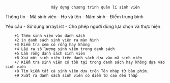 						Xây dựng chương trình quản lí sinh viên 
						
Thông tin 
	- Mã sinh viên
	- Họ và tên
	- Năm sinh
	- Điểm trung bình
	
Yêu cầu 
	- Sử dụng arrayList
	- Cho phép người dùng lựa chọn và thực hiện
		
		+1 Thêm sinh viên vào danh sách
		+2 in danh sách sinh viên ra màn hình
		+3 Kiểm tra xem có rỗng hay không
		+4 Lấy ra số lượng sinh viên trong danh sách
		+5 Làm rỗng danh sách sinh viên
		+6 Xoá một sinh viên trên danh sách dựa vào mã sinh viên
		+7 Kiểm tra sinh viên có tồn tại trong danh sách hay không dựa vào sinh viên
		+8 Tìm kiếm tất cả sinh viên dựa trên Tên nhập từ bàn phím.
		+9 Xuất ra danh sách sinh viên có điểm từ cao đến thấp
		